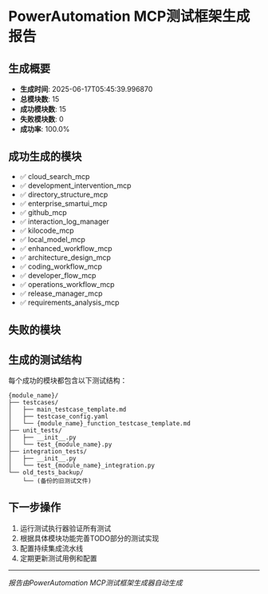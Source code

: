 # PowerAutomation MCP测试框架生成报告

## 生成概要
- **生成时间**: 2025-06-17T05:45:39.996870
- **总模块数**: 15
- **成功模块数**: 15
- **失败模块数**: 0
- **成功率**: 100.0%

## 成功生成的模块
- ✅ cloud_search_mcp
- ✅ development_intervention_mcp
- ✅ directory_structure_mcp
- ✅ enterprise_smartui_mcp
- ✅ github_mcp
- ✅ interaction_log_manager
- ✅ kilocode_mcp
- ✅ local_model_mcp
- ✅ enhanced_workflow_mcp
- ✅ architecture_design_mcp
- ✅ coding_workflow_mcp
- ✅ developer_flow_mcp
- ✅ operations_workflow_mcp
- ✅ release_manager_mcp
- ✅ requirements_analysis_mcp

## 失败的模块


## 生成的测试结构
每个成功的模块都包含以下测试结构：
```
{module_name}/
├── testcases/
│   ├── main_testcase_template.md
│   ├── testcase_config.yaml
│   └── {module_name}_function_testcase_template.md
├── unit_tests/
│   ├── __init__.py
│   └── test_{module_name}.py
├── integration_tests/
│   ├── __init__.py
│   └── test_{module_name}_integration.py
└── old_tests_backup/
    └── (备份的旧测试文件)
```

## 下一步操作
1. 运行测试执行器验证所有测试
2. 根据具体模块功能完善TODO部分的测试实现
3. 配置持续集成流水线
4. 定期更新测试用例和配置

---
*报告由PowerAutomation MCP测试框架生成器自动生成*
